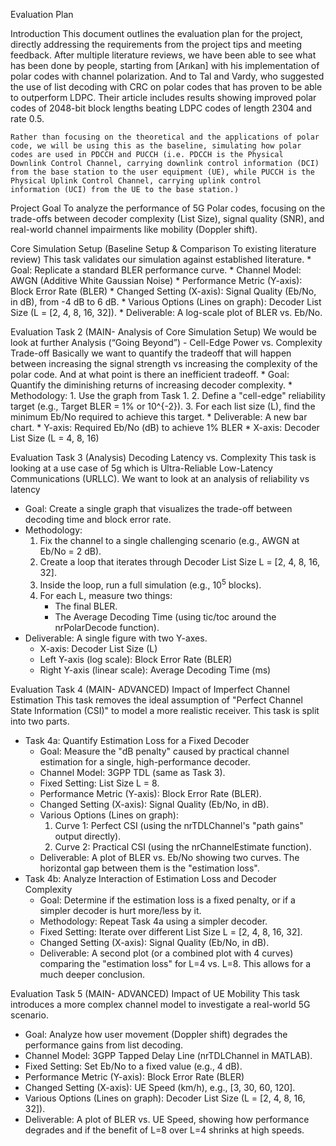 Evaluation Plan

Introduction
	This document outlines the evaluation plan for the project, directly addressing the requirements from the project tips and meeting feedback.
	After multiple literature reviews, we have been able to see what has been done by people, starting from [Arıkan] with his implementation of polar codes with channel polarization. And to Tal and Vardy, 		who suggested the use of list decoding with CRC on polar codes that has proven to be able to outperform LDPC. Their article includes results showing improved polar codes of 2048-bit block lengths 		beating LDPC codes of length 2304 and rate 0.5.

	Rather than focusing on the theoretical and the applications of polar code, we will be using this as the baseline, simulating how polar codes are used in PDCCH and PUCCH (i.e. PDCCH is the Physical 		Downlink Control Channel, carrying downlink control information (DCI) from the base station to the user equipment (UE), while PUCCH is the Physical Uplink Control Channel, carrying uplink control 			information (UCI) from the UE to the base station.)

Project Goal
	To analyze the performance of 5G Polar codes, focusing on the trade-offs between decoder complexity (List Size), signal quality (SNR), and real-world channel impairments like mobility (Doppler shift).


Core Simulation Setup (Baseline Setup & Comparison To existing literature review)
	This task validates our simulation against established literature.
    * Goal: Replicate a standard BLER performance curve.
    * Channel Model: AWGN (Additive White Gaussian Noise)
    * Performance Metric (Y-axis): Block Error Rate (BLER)
    * Changed Setting (X-axis): Signal Quality (Eb/No, in dB), from -4 dB to 6 dB.
    * Various Options (Lines on graph): Decoder List Size (L = [2, 4, 8, 16, 32]).
    * Deliverable: A log-scale plot of BLER vs. Eb/No.


Evaluation Task 2 (MAIN- Analysis of Core Simulation Setup)
We would be look at  further Analysis (“Going Beyond”) - Cell-Edge Power vs. Complexity Trade-off
	Basically we want to quantify the tradeoff that will happen between increasing the signal strength vs increasing the complexity of the polar code. And at what point is there an inefficient tradeoff.
    * Goal: Quantify the diminishing returns of increasing decoder complexity.
    * Methodology:
        1. Use the graph from Task 1.
        2. Define a "cell-edge" reliability target (e.g., Target BLER = 1% or 10^{-2}).
        3. For each list size (L), find the minimum Eb/No required to achieve this target.
    * Deliverable: A new bar chart.
        * Y-axis: Required Eb/No (dB) to achieve 1% BLER
        * X-axis: Decoder List Size (L = 4, 8, 16)

Evaluation Task 3 (Analysis)
Decoding Latency vs. Complexity
This task is looking at a use case  of 5g which is Ultra-Reliable Low-Latency Communications (URLLC). We want to look at an analysis of reliability vs latency
* Goal: Create a single graph that visualizes the trade-off between decoding time and block error rate.
* Methodology:
    1. Fix the channel to a single challenging scenario (e.g., AWGN at Eb/No = 2 dB).
    2. Create a loop that iterates through Decoder List Size L = [2, 4, 8, 16, 32].
    3. Inside the loop, run a full simulation (e.g., $10^5$ blocks).
    4. For each L, measure two things:
        * The final BLER.
        * The Average Decoding Time (using tic/toc around the nrPolarDecode function).
* Deliverable: A single figure with two Y-axes.
    * X-axis: Decoder List Size (L)
    * Left Y-axis (log scale): Block Error Rate (BLER)
    * Right Y-axis (linear scale): Average Decoding Time (ms)


Evaluation Task 4 (MAIN- ADVANCED)
Impact of Imperfect Channel Estimation
This task removes the ideal assumption of "Perfect Channel State Information (CSI)" to model a more realistic receiver. This task is split into two parts.
* Task 4a: Quantify Estimation Loss for a Fixed Decoder
    * Goal: Measure the "dB penalty" caused by practical channel estimation for a single, high-performance decoder.
    * Channel Model: 3GPP TDL (same as Task 3).
    * Fixed Setting: List Size L = 8.
    * Performance Metric (Y-axis): Block Error Rate (BLER).
    * Changed Setting (X-axis): Signal Quality (Eb/No, in dB).
    * Various Options (Lines on graph):
        1. Curve 1: Perfect CSI (using the nrTDLChannel's "path gains" output directly).
        2. Curve 2: Practical CSI (using the nrChannelEstimate function).
    * Deliverable: A plot of BLER vs. Eb/No showing two curves. The horizontal gap between them is the "estimation loss".
* Task 4b: Analyze Interaction of Estimation Loss and Decoder Complexity
    * Goal: Determine if the estimation loss is a fixed penalty, or if a simpler decoder is hurt more/less by it.
    * Methodology: Repeat Task 4a using a simpler decoder.
    * Fixed Setting: Iterate over different List Size L = [2, 4, 8, 16, 32].
    * Changed Setting (X-axis): Signal Quality (Eb/No, in dB).
    * Deliverable: A second plot (or a combined plot with 4 curves) comparing the "estimation loss" for L=4 vs. L=8. This allows for a much deeper conclusion.


Evaluation Task 5 (MAIN- ADVANCED)
Impact of UE Mobility
This task introduces a more complex channel model to investigate a real-world 5G scenario.
* Goal: Analyze how user movement (Doppler shift) degrades the performance gains from list decoding.
* Channel Model: 3GPP Tapped Delay Line (nrTDLChannel in MATLAB).
* Fixed Setting: Set Eb/No to a fixed value (e.g., 4 dB).
* Performance Metric (Y-axis): Block Error Rate (BLER)
* Changed Setting (X-axis): UE Speed (km/h), e.g., [3, 30, 60, 120].
* Various Options (Lines on graph): Decoder List Size (L = [2, 4, 8, 16, 32]).
* Deliverable: A plot of BLER vs. UE Speed, showing how performance degrades and if the benefit of L=8 over L=4 shrinks at high speeds.


